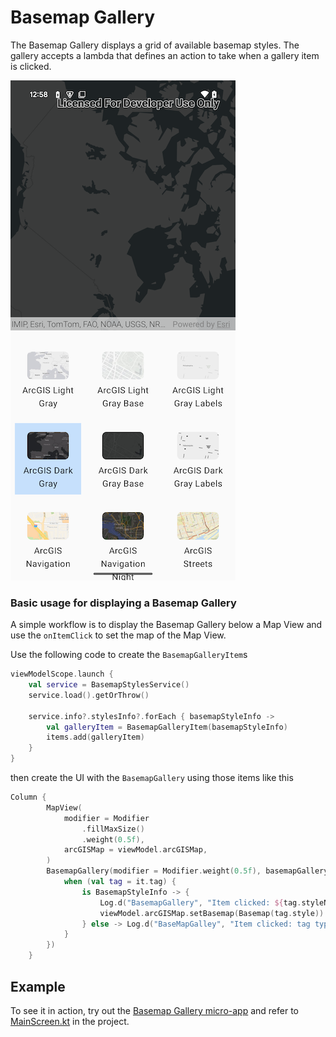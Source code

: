 # Basemap Gallery
The Basemap Gallery displays a grid of available basemap styles. The gallery accepts a lambda that defines an action to take when a gallery item is clicked.

![Screenshot](screenshot.png)

### Basic usage for displaying a Basemap Gallery
A simple workflow is to display the Basemap Gallery below a Map View and use the `onItemClick` to set the map of the Map View.

Use the following code to create the `BasemapGalleryItem`s
```kotlin
viewModelScope.launch {
    val service = BasemapStylesService()
    service.load().getOrThrow()

    service.info?.stylesInfo?.forEach { basemapStyleInfo ->
        val galleryItem = BasemapGalleryItem(basemapStyleInfo)
        items.add(galleryItem)
    }
}
```
then create the UI with the `BasemapGallery` using those items like this
```kotlin
Column {
        MapView(
            modifier = Modifier
                .fillMaxSize()
                .weight(0.5f),
            arcGISMap = viewModel.arcGISMap,
        )
        BasemapGallery(modifier = Modifier.weight(0.5f), basemapGalleryItems = viewModel.items, onItemClick = {
            when (val tag = it.tag) {
                is BasemapStyleInfo -> {
                    Log.d("BasemapGallery", "Item clicked: ${tag.styleName}")
                    viewModel.arcGISMap.setBasemap(Basemap(tag.style))
                } else -> Log.d("BaseMapGalley", "Item clicked: tag type is not handled")
            }
        })
    }
```

## Example
To see it in action, try out the [Basemap Gallery micro-app](../../microapps/BasemapGalleryApp) and refer to [MainScreen.kt](../../microapps/BasemapGalleryApp/app/src/main/java/com/arcgismaps/toolkit/basemapgalleryapp/screens/MainScreen.kt) in the project.
